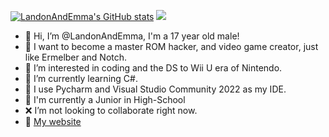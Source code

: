 [![LandonAndEmma's GitHub stats](https://github-readme-stats.vercel.app/api?username=LandonAndEmma)](https://github.com/anuraghazra/github-readme-stats)
<img src="https://github-readme-stats.vercel.app/api/top-langs/?username=LandonAndEmma"/>
- 👋 Hi, I’m @LandonAndEmma, I'm a 17 year old male!
- 🧠 I want to become a master ROM hacker, and video game creator, just like Ermelber and Notch.
- 👀 I’m interested in coding and the DS to Wii U era of Nintendo.
- 🌱 I’m currently learning C#.
- 📝 I use Pycharm and Visual Studio Community 2022 as my IDE.
- 🏫 I'm currently a Junior in High-School
- ❌ I’m not looking to collaborate right now.
- 📶 [My website](https://landonsoft.vercel.app/)
